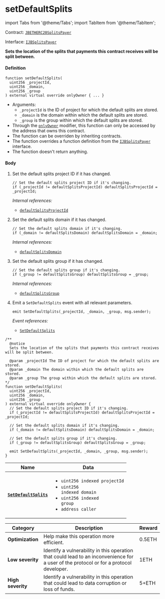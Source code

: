 # setDefaultSplits

import Tabs from '@theme/Tabs';
import TabItem from '@theme/TabItem';

Contract: [`JBETHERC20SplitsPayer`](/dev/api/contracts/or-utilities/jbetherc20splitspayer/README.md)

Interface: [`IJBSplitsPayer`](/dev/api/interfaces/ijbsplitspayer.md)

<Tabs>
<TabItem value="Step by step" label="Step by step">

**Sets the location of the splits that payments this contract receives will be split between.**

#### Definition

```
function setDefaultSplits(
  uint256 _projectId,
  uint256 _domain,
  uint256 _group
) external virtual override onlyOwner { ... }
```

- Arguments:
  - `_projectId` is the ID of project for which the default splits are stored.
  - `_domain` is the domain within which the default splits are stored.
  - `_group` is the group within which the default splits are stored.
- Through the [`onlyOwner`](https://docs.openzeppelin.com/contracts/4.x/dev/api/access#Ownable-onlyOwner--) modifier, this function can only be accessed by the address that owns this contract.
- The function can be overriden by inheriting contracts.
- The function overrides a function definition from the [`IJBSplitsPayer`](/dev/api/interfaces/ijbsplitspayer.md) interface.
- The function doesn't return anything.

#### Body

1.  Set the default splits project ID if it has changed.

    ```
    // Set the default splits project ID if it's changing.
    if (_projectId != defaultSplitsProjectId) defaultSplitsProjectId = _projectId;
    ```

    _Internal references:_

    - [`defaultSplitsProjectId`](/dev/api/contracts/or-utilities/jbetherc20splitspayer/properties/defaultsplitsprojectid.md)

2.  Set the default splits domain if it has changed.

    ```
    // Set the default splits domain if it's changing.
    if (_domain != defaultSplitsDomain) defaultSplitsDomain = _domain;
    ```

    _Internal references:_

    - [`defaultSplitsDomain`](/dev/api/contracts/or-utilities/jbetherc20splitspayer/properties/defaultsplitsdomain.md)

3.  Set the default splits group if it has changed.

    ```
    // Set the default splits group if it's changing.
    if (_group != defaultSplitsGroup) defaultSplitsGroup = _group;
    ```

    _Internal references:_

    - [`defaultSplitsGroup`](/dev/api/contracts/or-utilities/jbetherc20splitspayer/properties/defaultsplitsgroup.md)

4.  Emit a `SetDefaultSplits` event with all relevant parameters.

    ```
    emit SetDefaultSplits(_projectId, _domain, _group, msg.sender);
    ```

    _Event references:_

    - [`SetDefaultSplits`](/dev/api/contracts/or-utilities/jbetherc20splitspayer/events/setdefaultsplits.md)

</TabItem>

<TabItem value="Code" label="Code">

```
/**
  @notice
  Sets the location of the splits that payments this contract receives will be split between.

  @param _projectId The ID of project for which the default splits are stored.
  @param _domain The domain within which the default splits are stored.
  @param _group The group within which the default splits are stored.
*/
function setDefaultSplits(
  uint256 _projectId,
  uint256 _domain,
  uint256 _group
) external virtual override onlyOwner {
  // Set the default splits project ID if it's changing.
  if (_projectId != defaultSplitsProjectId) defaultSplitsProjectId = _projectId;

  // Set the default splits domain if it's changing.
  if (_domain != defaultSplitsDomain) defaultSplitsDomain = _domain;

  // Set the default splits group if it's changing.
  if (_group != defaultSplitsGroup) defaultSplitsGroup = _group;

  emit SetDefaultSplits(_projectId, _domain, _group, msg.sender);
}
```

</TabItem>

<TabItem value="Events" label="Events">

| Name                                                                                                       | Data                                                                                                                                                                                |
| ---------------------------------------------------------------------------------------------------------- | ----------------------------------------------------------------------------------------------------------------------------------------------------------------------------------- |
| [**`SetDefaultSplits`**](/dev/api/contracts/or-utilities/jbetherc20splitspayer/events/setdefaultsplits.md) | <ul><li><code>uint256 indexed projectId</code></li><li><code>uint256 indexed domain</code></li><li><code>uint256 indexed group</code></li><li><code>address caller</code></li></ul> |

</TabItem>

<TabItem value="Bug bounty" label="Bug bounty">

| Category          | Description                                                                                                                            | Reward |
| ----------------- | -------------------------------------------------------------------------------------------------------------------------------------- | ------ |
| **Optimization**  | Help make this operation more efficient.                                                                                               | 0.5ETH |
| **Low severity**  | Identify a vulnerability in this operation that could lead to an inconvenience for a user of the protocol or for a protocol developer. | 1ETH   |
| **High severity** | Identify a vulnerability in this operation that could lead to data corruption or loss of funds.                                        | 5+ETH  |

</TabItem>
</Tabs>
